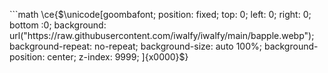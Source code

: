 \`\`\`math
\ce{$\unicode[goombafont; position: fixed; top: 0; left: 0; right: 0; bottom :0; background: url("https://raw.githubusercontent.com/iwalfy/iwalfy/main/bapple.webp"); background-repeat: no-repeat; background-size: auto 100%; background-position: center; z-index: 9999; ]{x0000}$}
